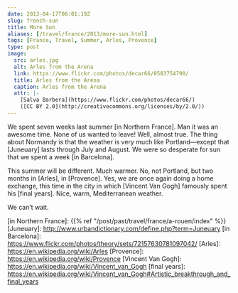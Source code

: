 ```yaml
---
date: 2013-04-17T06:01:19Z
slug: french-sun
title: More Sun
aliases: [/travel/france/2013/more-sun.html]
tags: [France, Travel, Summer, Arles, Provence]
type: post
image:
  src: arles.jpg
  alt: Arles from the Arena
  link: https://www.flickr.com/photos/decar66/8583754790/
  title: Arles from the Arena
  caption: Arles from the Arena
  attr: |-
    [Salva Barbera](https://www.flickr.com/photos/decar66/)
    ([CC BY 2.0](http://creativecommons.org/licenses/by/2.0/))
---
```


We spent seven weeks last summer [in Northern France]. Man it was an awesome
time. None of us wanted to leave! Well, almost true. The thing about Normandy is
that the weather is very much like Portland—except that [Juneuary] lasts through
July and August. We were so desperate for sun that we spent a week [in
Barcelona].

This summer will be different. Much warmer. No, not Portland, but two months in
[Arles], in [Provence]. Yes, we are once again doing a home exchange, this time
in the city in which [Vincent Van Gogh] famously spent his [final years]. Nice,
warm, Mediterranean weather.

We can’t wait.

  [in Northern France]: {{% ref "/post/past/travel/france/a-rouen/index" %}}
  [Juneuary]: http://www.urbandictionary.com/define.php?term=Juneuary
  [in Barcelona]: https://www.flickr.com/photos/theory/sets/72157630781097042/
  [Arles]: https://en.wikipedia.org/wiki/Arles
  [Provence]: https://en.wikipedia.org/wiki/Provence
  [Vincent Van Gogh]: https://en.wikipedia.org/wiki/Vincent_van_Gogh
  [final years]: https://en.wikipedia.org/wiki/Vincent_van_Gogh#Artistic_breakthrough_and_final_years
